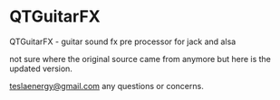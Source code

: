 # QTGuitarFX
QTGuitarFX - guitar sound fx pre processor for jack and alsa

not sure where the original source came from anymore but here is the updated version.

teslaenergy@gmail.com any questions or concerns.
